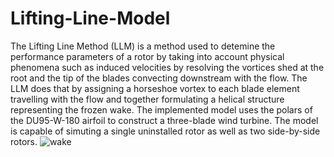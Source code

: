 # Lifting-Line-Model

The Lifting Line Method (LLM) is a method used to detemine the performance parameters of a rotor by taking into account physical phenomena such as induced velocities by resolving the vortices shed at the root and the tip of the blades convecting downstream with the flow. The LLM does that by assigning a horseshoe vortex to each blade element travelling with the flow and together formulating a helical structure representing the frozen wake. The implemented model uses the polars of the DU95-W-180 airfoil to construct a three-blade wind turbine. The model is capable of simuting a single uninstalled rotor as well as two side-by-side rotors.
![wake](https://user-images.githubusercontent.com/64721988/189954452-57406066-9106-4b79-b352-c9246fd27981.gif)


